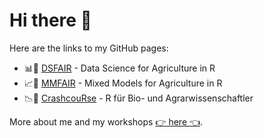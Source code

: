 # Hi there 👋

Here are the links to my GitHub pages:
 * 📊🌱 [DSFAIR](https://schmidtpaul.github.io/DSFAIR) - Data Science for Agriculture in R 
 * 📈🌱 [MMFAIR](https://schmidtpaul.github.io/MMFAIR) - Mixed Models for Agriculture in R 
 * 📉🌱 [CrashcouRse](https://schmidtpaul.github.io/crashcouRse) - R für Bio- und Agrarwissenschaftler 

More about me and my workshops [👉 here 👈](https://schmidtpaul.github.io/MMFAIR/0contactinfo.html).
